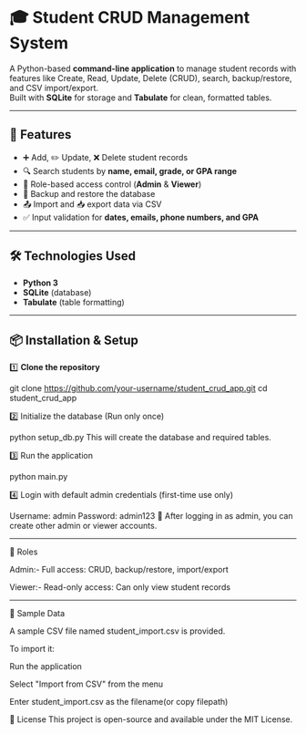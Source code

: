 # 🎓 Student CRUD Management System

A Python-based **command-line application** to manage student records with features like Create, Read, Update, Delete (CRUD), search, backup/restore, and CSV import/export.  
Built with **SQLite** for storage and **Tabulate** for clean, formatted tables.

---

## 📌 Features
- ➕ Add, ✏️ Update, ❌ Delete student records  
- 🔍 Search students by **name, email, grade, or GPA range**  
- 🔐 Role-based access control (**Admin** & **Viewer**)  
- 💾 Backup and restore the database  
- 📤 Import and 📥 export data via CSV  
- ✅ Input validation for **dates, emails, phone numbers, and GPA**

---

## 🛠️ Technologies Used
- **Python 3**
- **SQLite** (database)
- **Tabulate** (table formatting)

---

## 📦 Installation & Setup

1️⃣ **Clone the repository**

git clone https://github.com/your-username/student_crud_app.git
cd student_crud_app

2️⃣ Initialize the database (Run only once)

python setup_db.py
This will create the database and required tables.

3️⃣ Run the application

python main.py

4️⃣ Login with default admin credentials (first-time use only)

Username: admin
Password: admin123
📝 After logging in as admin, you can create other admin or viewer accounts.

---

🔐 Roles

Admin:- Full access: CRUD, backup/restore, import/export

Viewer:- Read-only access: Can only view student records

---

📂 Sample Data

A sample CSV file named student_import.csv is provided.

To import it:

Run the application

Select "Import from CSV" from the menu

Enter student_import.csv as the filename(or copy filepath)

📄 License
This project is open-source and available under the MIT License.
